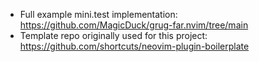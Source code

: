 - Full example mini.test implementation: https://github.com/MagicDuck/grug-far.nvim/tree/main
- Template repo originally used for this project: https://github.com/shortcuts/neovim-plugin-boilerplate
